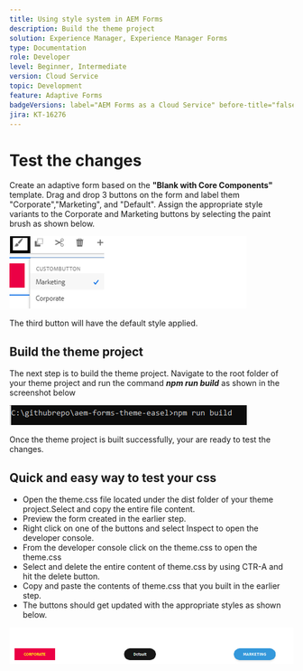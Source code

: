 ```yaml
---
title: Using style system in AEM Forms 
description: Build the theme project
solution: Experience Manager, Experience Manager Forms
type: Documentation
role: Developer
level: Beginner, Intermediate
version: Cloud Service
topic: Development
feature: Adaptive Forms
badgeVersions: label="AEM Forms as a Cloud Service" before-title="false"
jira: KT-16276
---
```


# Test the changes

Create an adaptive form based on the **"Blank with Core Components"** template. Drag and drop 3 buttons on the form and label them "Corporate","Marketing", and "Default".
Assign the appropriate style variants to the Corporate and Marketing buttons by selecting the paint brush as shown below.

![styles](assets/marketing-variation.png)

The third button will have the default style applied.

## Build the theme project

The next step is to build the theme project. Navigate to the root folder of your theme project and run the command _**npm run build**_ as shown in the screenshot below

![build-theme](assets/build-theme.png)

Once the theme project is built successfully, your are ready to test the changes.

## Quick and easy way to test your css

* Open the theme.css file located under the dist folder of your theme project.Select and copy the entire file content. 
* Preview the form created in the earlier step.
* Right click on one of the buttons and select Inspect to open the developer console.
* From the developer console click on the theme.css to open the theme.css
* Select  and delete the entire content of theme.css by using CTR-A and hit the delete button.
* Copy and paste the contents of theme.css that you built in the earlier step.
* The buttons should get updated with the appropriate styles as shown below.

![final-buttons](assets/final-state-buttons.png) 


